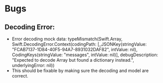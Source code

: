 #  Bugs

## Decoding Error: 
- Error decoding mock data: typeMismatch(Swift.Array<Any>, Swift.DecodingError.Context(codingPath: [_JSONKey(stringValue: "FCAB7137-1D84-40F5-94A7-8931032DAF82", intValue: nil), CodingKeys(stringValue: "messages", intValue: nil)], debugDescription: "Expected to decode Array<Any> but found a dictionary instead.", underlyingError: nil))
- This should be fixable by making sure the decoding and model are correct.
